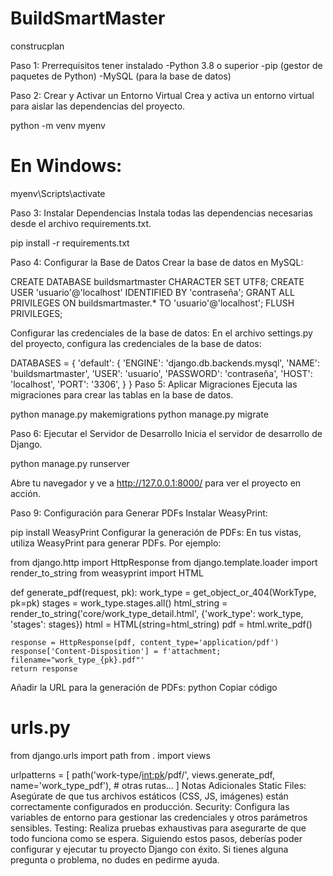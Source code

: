 # BuildSmartMaster
construcplan


Paso 1: Prerrequisitos
tener instalado 
-Python 3.8 o superior
-pip (gestor de paquetes de Python)
-MySQL (para la base de datos)


Paso 2: Crear y Activar un Entorno Virtual
Crea y activa un entorno virtual para aislar las dependencias del proyecto.

python -m venv myenv

# En Windows: 
myenv\Scripts\activate

Paso 3: Instalar Dependencias
Instala todas las dependencias necesarias desde el archivo requirements.txt.

pip install -r requirements.txt

Paso 4: Configurar la Base de Datos
Crear la base de datos en MySQL:

CREATE DATABASE buildsmartmaster CHARACTER SET UTF8;
CREATE USER 'usuario'@'localhost' IDENTIFIED BY 'contraseña';
GRANT ALL PRIVILEGES ON buildsmartmaster.* TO 'usuario'@'localhost';
FLUSH PRIVILEGES;

Configurar las credenciales de la base de datos:
En el archivo settings.py del proyecto, configura las credenciales de la base de datos:


DATABASES = {
    'default': {
        'ENGINE': 'django.db.backends.mysql',
        'NAME': 'buildsmartmaster',
        'USER': 'usuario',
        'PASSWORD': 'contraseña',
        'HOST': 'localhost',
        'PORT': '3306',
    }
}
Paso 5: Aplicar Migraciones
Ejecuta las migraciones para crear las tablas en la base de datos.


python manage.py makemigrations
python manage.py migrate


Paso 6: Ejecutar el Servidor de Desarrollo
Inicia el servidor de desarrollo de Django.


python manage.py runserver

Abre tu navegador y ve a http://127.0.0.1:8000/ para ver el proyecto en acción.

Paso 9: Configuración para Generar PDFs
Instalar WeasyPrint:

pip install WeasyPrint
Configurar la generación de PDFs:
En tus vistas, utiliza WeasyPrint para generar PDFs. Por ejemplo:


from django.http import HttpResponse
from django.template.loader import render_to_string
from weasyprint import HTML

def generate_pdf(request, pk):
    work_type = get_object_or_404(WorkType, pk=pk)
    stages = work_type.stages.all()
    html_string = render_to_string('core/work_type_detail.html', {'work_type': work_type, 'stages': stages})
    html = HTML(string=html_string)
    pdf = html.write_pdf()

    response = HttpResponse(pdf, content_type='application/pdf')
    response['Content-Disposition'] = f'attachment; filename="work_type_{pk}.pdf"'
    return response
Añadir la URL para la generación de PDFs:
python
Copiar código
# urls.py
from django.urls import path
from . import views

urlpatterns = [
    path('work-type/<int:pk>/pdf/', views.generate_pdf, name='work_type_pdf'),
    # otras rutas...
]
Notas Adicionales
Static Files: Asegúrate de que tus archivos estáticos (CSS, JS, imágenes) están correctamente configurados en producción.
Security: Configura las variables de entorno para gestionar las credenciales y otros parámetros sensibles.
Testing: Realiza pruebas exhaustivas para asegurarte de que todo funciona como se espera.
Siguiendo estos pasos, deberías poder configurar y ejecutar tu proyecto Django con éxito. Si tienes alguna pregunta o problema, no dudes en pedirme ayuda.